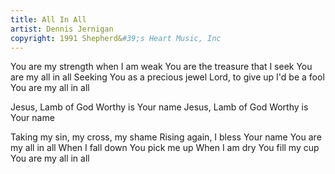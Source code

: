 ```yaml
---
title: All In All
artist: Dennis Jernigan
copyright: 1991 Shepherd&#39;s Heart Music, Inc
---
```


You are my strength when I am weak
You are the treasure that I seek
You are my all in all
Seeking You as a precious jewel
Lord, to give up I'd be a fool
You are my all in all

Jesus, Lamb of God
Worthy is Your name
Jesus, Lamb of God
Worthy is Your name

Taking my sin, my cross, my shame
Rising again, I bless Your name
You are my all in all
When I fall down You pick me up
When I am dry You fill my cup
You are my all in all

